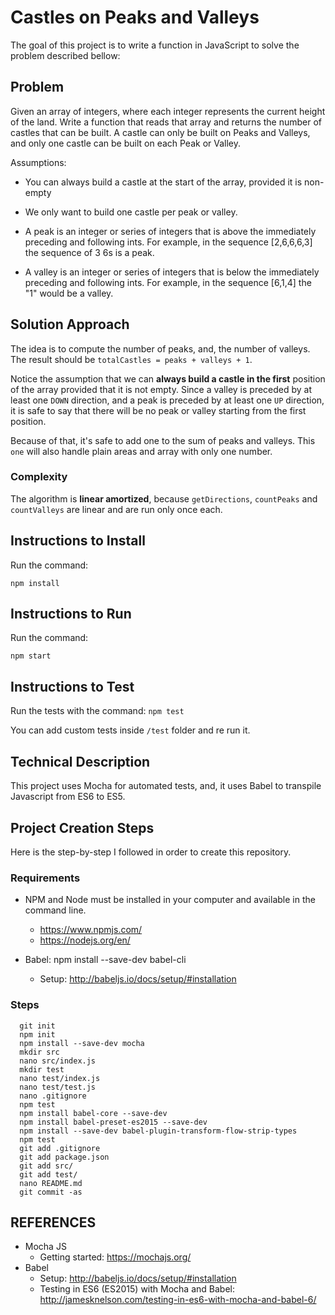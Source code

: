 # Castles on Peaks and Valleys

The goal of this project is to write a function in JavaScript to solve the problem described bellow:

## Problem

Given an array of integers, where each integer represents the current height of the land. Write a function that reads that array and returns the number of castles that can be built. A castle can only be built on Peaks and Valleys, and only one castle can be built on each Peak or Valley.

Assumptions:

- You can always build a castle at the start of the array, provided it is non-empty

- We only want to build one castle per peak or valley.

- A peak is an integer or series of integers that is above the immediately preceding and following ints. For example, in the sequence [2,6,6,6,3] the sequence of 3 6s is a peak.

- A valley is an integer or series of integers that is below the immediately preceding and following ints. For example, in the sequence [6,1,4] the "1" would be a valley.

## Solution Approach

The idea is to compute the number of peaks, and, the number of valleys.
The result should be `totalCastles = peaks + valleys + 1`.

Notice the assumption that we can **always build a castle in the first**
position of the array provided that it is not empty.
Since a valley is preceded by at least one `DOWN` direction, and a peak is
preceded by at least one `UP` direction, it is safe to say that there will
be no peak or valley starting from the first position.

Because of that, it's safe to add one to the sum of peaks and valleys.
This `one` will also handle plain areas and array with only one number.

### Complexity

The algorithm is **linear amortized**, because `getDirections`, `countPeaks`
and `countValleys` are linear and are run only once each.

## Instructions to Install

Run the command:
```
npm install
```

## Instructions to Run

Run the command:
```
npm start
```

## Instructions to Test

Run the tests with the command:
```npm test```

You can add custom tests inside `/test` folder and re run it.

## Technical Description

This project uses Mocha for automated tests, and, it uses Babel to transpile Javascript from ES6 to ES5.

## Project Creation Steps

Here is the step-by-step I followed in order to create this repository.

### Requirements

- NPM and Node must be installed in your computer and available in the command line.
  - https://www.npmjs.com/
  - https://nodejs.org/en/

- Babel: npm install --save-dev babel-cli
  - Setup: http://babeljs.io/docs/setup/#installation

### Steps

```
  git init
  npm init
  npm install --save-dev mocha
  mkdir src
  nano src/index.js
  mkdir test
  nano test/index.js
  nano test/test.js
  nano .gitignore
  npm test
  npm install babel-core --save-dev
  npm install babel-preset-es2015 --save-dev
  npm install --save-dev babel-plugin-transform-flow-strip-types
  npm test
  git add .gitignore
  git add package.json
  git add src/
  git add test/
  nano README.md
  git commit -as
```

## REFERENCES

- Mocha JS
  - Getting started: https://mochajs.org/
- Babel
  - Setup: http://babeljs.io/docs/setup/#installation
  - Testing in ES6 (ES2015) with Mocha and Babel: http://jamesknelson.com/testing-in-es6-with-mocha-and-babel-6/
